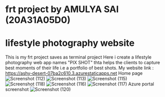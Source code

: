 # frt project by AMULYA SAI (20A31A05D0) 
# lifestyle photography website
This is my frt project saves as terminal project 
Here i create a lifestyle photography web app names "PIX SHOT" thta helps the clients to capture best moments of their life i.e a portfolio of best shots.
My website link :  https://ashy-desert-07ba2c610.3.azurestaticapps.net
Home page 
![Screenshot (112)](https://github.com/20A31A05D0/terminalproject/assets/109793005/bf41d98f-a530-4eab-9017-fc01ab7b2f3c)
![Screenshot (113)](https://github.com/20A31A05D0/terminalproject/assets/109793005/ffbe5b09-9527-4542-8b42-9f87ebeaadc1)
![Screenshot (115)](https://github.com/20A31A05D0/terminalproject/assets/109793005/3a89796d-16ca-4016-9d5a-d42abb1c8cb0)
![Screenshot (118)](https://github.com/20A31A05D0/terminalproject/assets/109793005/39aa75e2-eb41-45d6-981a-cdce9d12c038)
![Screenshot (116)](https://github.com/20A31A05D0/terminalproject/assets/109793005/616d13a7-027c-4df8-940c-dadf23fa8b84)
![Screenshot (117)](https://github.com/20A31A05D0/terminalproject/assets/109793005/04278a4b-114d-4477-aaa5-729eec3fd54b)
Azure portal screenshot 
![Screenshot (120)](https://github.com/20A31A05D0/terminalproject/assets/109793005/9952ffca-21e0-4c15-bdff-4c3f345cc8e6)
